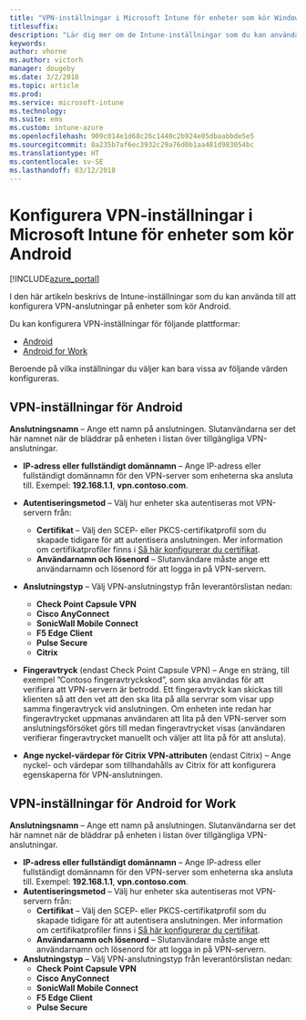 ```yaml
---
title: "VPN-inställningar i Microsoft Intune för enheter som kör Windows 10"
titlesuffix: 
description: "Lär dig mer om de Intune-inställningar som du kan använda för att konfigurera VPN-anslutningar på enheter som kör Android"
keywords: 
author: vhorne
ms.author: victorh
manager: dougeby
ms.date: 3/2/2018
ms.topic: article
ms.prod: 
ms.service: microsoft-intune
ms.technology: 
ms.suite: ems
ms.custom: intune-azure
ms.openlocfilehash: 909c014e1d68c26c1440c2b924e05dbaabbde5e5
ms.sourcegitcommit: 8a235b7af6ec3932c29a76d0b1aa481d983054bc
ms.translationtype: HT
ms.contentlocale: sv-SE
ms.lasthandoff: 03/12/2018
---
```

# <a name="configure-vpn-settings-in-microsoft-intune-for-devices-running-android"></a>Konfigurera VPN-inställningar i Microsoft Intune för enheter som kör Android 

[!INCLUDE[azure_portal](./includes/azure_portal.md)]

I den här artikeln beskrivs de Intune-inställningar som du kan använda till att konfigurera VPN-anslutningar på enheter som kör Android.


Du kan konfigurera VPN-inställningar för följande plattformar:

- [Android](#android-vpn-settings)
- [Android for Work](#android-for-work-vpn-settings)

Beroende på vilka inställningar du väljer kan bara vissa av följande värden konfigureras.

## <a name="android-vpn-settings"></a>VPN-inställningar för Android
**Anslutningsnamn** – Ange ett namn på anslutningen. Slutanvändarna ser det här namnet när de bläddrar på enheten i listan över tillgängliga VPN-anslutningar.
- **IP-adress eller fullständigt domännamn** – Ange IP-adress eller fullständigt domännamn för den VPN-server som enheterna ska ansluta till. Exempel: **192.168.1.1**, **vpn.contoso.com**.
- **Autentiseringsmetod** – Välj hur enheter ska autentiseras mot VPN-servern från:
    - **Certifikat** – Välj den SCEP- eller PKCS-certifikatprofil som du skapade tidigare för att autentisera anslutningen. Mer information om certifikatprofiler finns i [Så här konfigurerar du certifikat](certificates-configure.md).
    - **Användarnamn och lösenord** – Slutanvändare måste ange ett användarnamn och lösenord för att logga in på VPN-servern.
- **Anslutningstyp** – Välj VPN-anslutningstyp från leverantörslistan nedan:
    - **Check Point Capsule VPN**
    - **Cisco AnyConnect**
    - **SonicWall Mobile Connect**
    - **F5 Edge Client**
    - **Pulse Secure**
    - **Citrix**

- **Fingeravtryck** (endast Check Point Capsule VPN) – Ange en sträng, till exempel ”Contoso fingeravtryckskod”, som ska användas för att verifiera att VPN-servern är betrodd. Ett fingeravtryck kan skickas till klienten så att den vet att den ska lita på alla servrar som visar upp samma fingeravtryck vid anslutningen. Om enheten inte redan har fingeravtrycket uppmanas användaren att lita på den VPN-server som anslutningsförsöket görs till medan fingeravtrycket visas (användaren verifierar fingeravtrycket manuellt och väljer att lita på för att ansluta).
- **Ange nyckel-värdepar för Citrix VPN-attributen** (endast Citrix) – Ange nyckel- och värdepar som tillhandahålls av Citrix för att konfigurera egenskaperna för VPN-anslutningen.

## <a name="android-for-work-vpn-settings"></a>VPN-inställningar för Android for Work

**Anslutningsnamn** – Ange ett namn på anslutningen. Slutanvändarna ser det här namnet när de bläddrar på enheten i listan över tillgängliga VPN-anslutningar.
- **IP-adress eller fullständigt domännamn** – Ange IP-adress eller fullständigt domännamn för den VPN-server som enheterna ska ansluta till. Exempel: **192.168.1.1**, **vpn.contoso.com**.
- **Autentiseringsmetod** – Välj hur enheter ska autentiseras mot VPN-servern från:
    - **Certifikat** – Välj den SCEP- eller PKCS-certifikatprofil som du skapade tidigare för att autentisera anslutningen. Mer information om certifikatprofiler finns i [Så här konfigurerar du certifikat](certificates-configure.md).
    - **Användarnamn och lösenord** – Slutanvändare måste ange ett användarnamn och lösenord för att logga in på VPN-servern.
- **Anslutningstyp** – Välj VPN-anslutningstyp från leverantörslistan nedan:
    - **Check Point Capsule VPN**
    - **Cisco AnyConnect**
    - **SonicWall Mobile Connect**
    - **F5 Edge Client**
    - **Pulse Secure**

